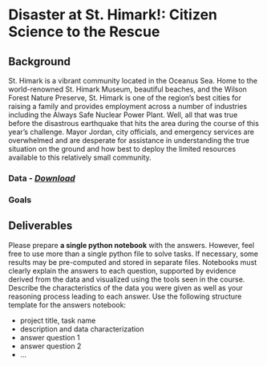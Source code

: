 # Disaster at St. Himark!: Citizen Science to the Rescue
## Background
St. Himark is a vibrant community located in the Oceanus Sea. Home to the world-renowned St. Himark Museum, beautiful beaches, and the Wilson Forest Nature Preserve, St. Himark is one of the region’s best cities for raising a family and provides employment across a number of industries including the Always Safe Nuclear Power Plant. Well, all that was true before the disastrous earthquake that hits the area during the course of this year’s challenge. Mayor Jordan, city officials, and emergency services are overwhelmed and are desperate for assistance in understanding the true situation on the ground and how best to deploy the limited resources available to this relatively small community.

### Data - *[Download](https://github.com/emmanueliarussi/DataScienceCapstone/tree/master/7_FinalProjects/DisasterStHimarkCitizenScienceRescue/data/task2.zip)*

### Goals


## Deliverables

Please prepare __a single python notebook__ with the answers. However, feel free to use more than a single python file to solve tasks. If necessary, some results may be pre-computed and stored in separate files. Notebooks must clearly explain the answers to each question, supported by evidence derived from the data and visualized using the tools seen in the course. Describe the characteristics of the data you were given as well as your reasoning process leading to each answer. Use the following structure template for the answers notebook:

- project title, task name
- description and data characterization 
- answer question 1
- answer question 2
- ...

